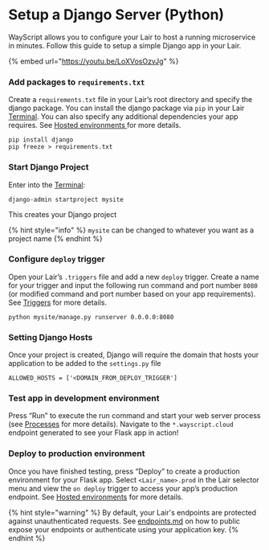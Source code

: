 # Setup a Django Server (Python)

WayScript allows you to configure your Lair to host a running microservice in minutes. Follow this guide to setup a simple Django app in your Lair.&#x20;

{% embed url="https://youtu.be/LoXVosOzvJg" %}

### Add packages to `requirements.txt`

Create a `requirements.txt` file in your Lair’s root directory and specify the django package. You can install the django package via `pip` in your Lair [Terminal](../platform/lairs/terminal.md). You can also specify any additional dependencies your app requires. See [Hosted environments ](../platform/lairs/deployments.md)for more details.

```
pip install django
pip freeze > requirements.txt
```

### Start Django Project&#x20;

Enter into the [Terminal](../platform/lairs/terminal.md):

```
django-admin startproject mysite
```

This creates your Django project

{% hint style="info" %}
`mysite` can be changed to whatever you want as a project name
{% endhint %}

### Configure `deploy` trigger

Open your Lair’s `.triggers` file and add a new `deploy` trigger. Create a name for your trigger and input the following run command and port number `8080` (or modified command and port number based on your app requirements). See [Triggers](../platform/lairs/triggers.md) for more details.

```
python mysite/manage.py runserver 0.0.0.0:8080
```

### Setting Django Hosts

Once your project is created, Django will require the domain that hosts your application to be added to the `settings.py` file

```
ALLOWED_HOSTS = ['<DOMAIN_FROM_DEPLOY_TRIGGER']
```

### Test app in development environment

Press “Run” to execute the run command and start your web server process (see [Processes](../platform/lairs/processes.md) for more details). Navigate to the `*.wayscript.cloud` endpoint generated to see your Flask app in action!

### Deploy to production environment

Once you have finished testing, press “Deploy” to create a production environment for your Flask app. Select `<Lair_name>.prod` in the Lair selector menu and view the `on deploy` trigger to access your app’s production endpoint. See [Hosted environments](../platform/lairs/deployments.md) for more details.

{% hint style="warning" %}
By default, your Lair's endpoints are protected against unauthenticated requests. See [endpoints.md](../platform/lairs/endpoints.md "mention") on how to public expose your endpoints or authenticate using your application key.
{% endhint %}
